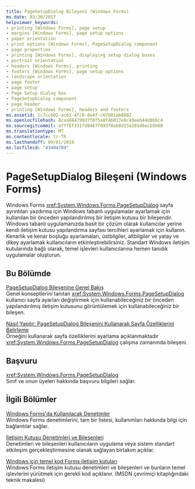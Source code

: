 ```yaml
---
title: PageSetupDialog Bileşeni (Windows Forms)
ms.date: 03/30/2017
helpviewer_keywords:
- printing [Windows Forms], page setup
- margins [Windows Forms], page setup options
- paper orientation
- print options [Windows Forms], PageSetupDialog component
- page properties
- printing [Windows Forms], displaying setup dialog boxes
- portrait orientation
- headers [Windows Forms], printing
- footers [Windows Forms], page setup options
- landscape orientation
- page footer
- page setup
- Page Setup dialog box
- PageSetupDialog component
- page header
- printing [Windows Forms], headers and footers
ms.assetid: 1c7ccb02-ac62-4fc8-8e4f-c67b01a86802
ms.openlocfilehash: 8caa984799d7f8f5a8f4b017e8c40eeb44d8b6c4
ms.sourcegitcommit: efff8f331fd9467f093f8ab8d23a203d6ecb5b60
ms.translationtype: MT
ms.contentlocale: tr-TR
ms.lasthandoff: 09/01/2018
ms.locfileid: "43404789"
---
```

# <a name="pagesetupdialog-component-windows-forms"></a>PageSetupDialog Bileşeni (Windows Forms)
Windows Forms <xref:System.Windows.Forms.PageSetupDialog> sayfa ayrıntıları yazdırma için Windows tabanlı uygulamalar ayarlamak için kullanılan bir önceden yapılandırılmış bir iletişim kutusu bir bileşendir. Windows tabanlı uygulamanızda basit bir çözüm olarak kullanıcılar yerine kendi iletişim kutusu yapılandırma sayfası tercihleri ayarlamak için kullanın. Kenarlık ve kenar boşluğu ayarlamaları, üstbilgiler, altbilgiler ve yatay ve dikey ayarlamak kullanıcıların etkinleştirebilirsiniz. Standart Windows iletişim kutularında bağlı olarak, temel işlevleri kullanıcılarına hemen tanıdık uygulamalar oluşturun.  
  
## <a name="in-this-section"></a>Bu Bölümde  
 [PageSetupDialog Bileşenine Genel Bakış](../../../../docs/framework/winforms/controls/pagesetupdialog-component-overview-windows-forms.md)  
 Genel konseptlerini tanıtan <xref:System.Windows.Forms.PageSetupDialog> kullanıcı sayfa ayarları değiştirmek için kullanabileceğiniz bir önceden yapılandırılmış iletişim kutusunu görüntülemek için kullanabileceğiniz bir bileşen.  
  
 [Nasıl Yapılır: PageSetupDialog Bileşenini Kullanarak Sayfa Özelliklerini Belirleme](../../../../docs/framework/winforms/controls/how-to-determine-page-properties-using-the-pagesetupdialog-component.md)  
 Örneğini kullanarak sayfa özelliklerini ayarlama açıklanmaktadır <xref:System.Windows.Forms.PageSetupDialog> çalışma zamanında bileşeni.  
  
## <a name="reference"></a>Başvuru  
 <xref:System.Windows.Forms.PageSetupDialog>  
 Sınıf ve onun üyeleri hakkında başvuru bilgileri sağlar.  
  
## <a name="related-sections"></a>İlgili Bölümler  
 [Windows Forms'da Kullanılacak Denetimler](../../../../docs/framework/winforms/controls/controls-to-use-on-windows-forms.md)  
 Windows Forms denetimlerini, tam bir listesi, kullanımları hakkında bilgi için bağlantılar sağlar.  
  
 [İletişim Kutusu Denetimleri ve Bileşenleri](../../../../docs/framework/winforms/controls/dialog-box-controls-and-components-windows-forms.md)  
 Denetimleri ve bileşenleri kullanıcıların uygulama veya sistem standart etkileşim gerçekleştirmesine olanak sağlayan birtakım açıklar.  
  
 [Windows için temel kod Forms iletişim kutuları](https://go.microsoft.com/fwlink/?LinkID=102575)  
 Windows Forms iletişim kutusu denetimleri ve bileşenleri ve bunların temel işlevlerini yürütmek için gerekli kod açıklanır. (MSDN çevrimiçi kitaplığındaki teknik makalesi)
